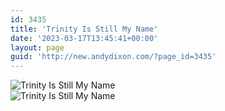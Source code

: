```yaml
---
id: 3435
title: 'Trinity Is Still My Name'
date: '2023-03-17T13:45:41+00:00'
layout: page
guid: 'http://new.andydixon.com/?page_id=3435'
---
```


![Trinity Is Still My Name](https://i0.wp.com/assets.g8x2.ldn.idrivee2-23.com/posters/Trinity%20Is%20Still%20My%20Name%2001.jpg?w=1200&ssl=1 "Trinity Is Still My Name")  
![Trinity Is Still My Name](https://i0.wp.com/assets.g8x2.ldn.idrivee2-23.com/posters/Trinity%20Is%20Still%20My%20Name%2002.jpg?w=1200&ssl=1 "Trinity Is Still My Name")